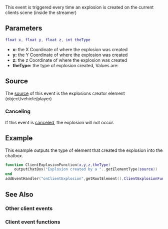 This event is triggered every time an explosion is created on the current clients scene (inside the streamer)

Parameters
----------

``` lua
float x, float y, float z, int theType
```

-   **x:** the X Coordinate of where the explosion was created
-   **y:** the Y Coordinate of where the explosion was created
-   **z:** the z Coordinate of where the explosion was created
-   **theType:** the type of explosion created, Values are:

Source
------

The [source](/event_system#Event_source.md "wikilink") of this event is the explosions creator element (object/vehicle/player)

### Canceling

If this event is [canceled](/Event_system_#Canceling.md "wikilink"), the explosion will not occur.

Example
-------

This example outputs the type of element that created the explosion into the chatbox.

``` lua
function ClientExplosionFunction(x,y,z,theType)
    outputChatBox("Explosion created by a "..getElementType(source))
end
addEventHandler("onClientExplosion",getRootElement(),ClientExplosionFunction)
```

See Also
--------

### Other client events

### Client event functions
